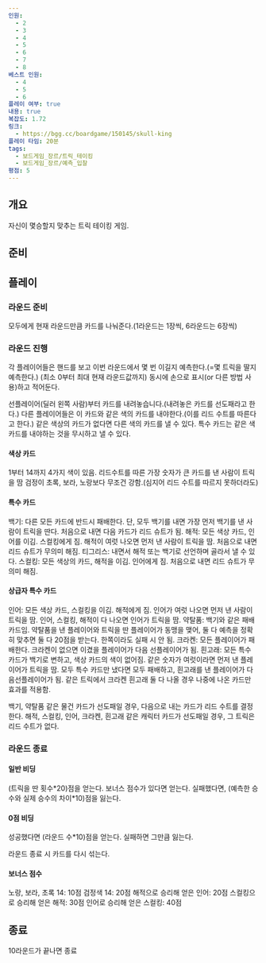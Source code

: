 ```yaml
---
인원:
  - 2
  - 3
  - 4
  - 5
  - 6
  - 7
  - 8
베스트 인원:
  - 4
  - 5
  - 6
플레이 여부: true
내용: true
복잡도: 1.72
링크:
  - https://bgg.cc/boardgame/150145/skull-king
플레이 타임: 20분
tags:
  - 보드게임_장르/트릭_테이킹
  - 보드게임_장르/예측_입찰
평점: 5
---
```

## 개요
자신이 몇승할지 맞추는 트릭 테이킹 게임.
## 준비
## 플레이
### 라운드 준비
모두에게 현재 라운드만큼 카드를 나눠준다.(1라운드는 1장씩, 6라운드는 6장씩)
### 라운드 진행
각 플레이어들은 핸드를 보고 이번 라운드에서 몇 번 이길지 예측한다.(=몇 트릭을 딸지 예측한다.)
(최소 0부터 최대 현재 라운드값까지)
동시에 손으로 표시(or 다른 방법 사용)하고 적어둔다.

선플레이어(딜러 왼쪽 사람)부터 카드를 내려놓습니다.(내려놓은 카드를 선도패라고 한다.)
다른 플레이어들은 이 카드와 같은 색의 카드를 내야한다.(이를 리드 수트를 따른다고 한다.)
같은 색상의 카드가 없다면 다른 색의 카드를 낼 수 있다.
특수 카드는 같은 색 카드를 내야하는 것을 무시하고 낼 수 있다.
#### 색상 카드
1부터 14까지 4가지 색이 있음.
리드수트를 따른 가장 숫자가 큰 카드를 낸 사람이 트릭을 땀 
검정이 초록, 보라, 노랑보다 무조건 강함.(심지어 리드 수트를 따르지 못하더라도)
#### 특수 카드
백기: 다른 모든 카드에 반드시 패배한다. 단, 모두 백기를 내면 가장 먼저 백기를 낸 사람이 트릭을 딴다.
	처음으로 내면 다음 카드가 리드 슈트가 됨.
해적: 모든 색상 카드, 인어를 이김. 스컬킹에게 짐.
	해적이 여럿 나오면 먼저 낸 사람이 트릭을 땀.
	처음으로 내면 리드 슈트가 무의미 해짐.
티그리스: 내면서 해적 또는 백기로 선언하며 골라서 낼 수 있다.
스컬킹: 모든 색상의 카드, 해적을 이김. 인어에게 짐.
	처음으로 내면 리드 슈트가 무의미 해짐.
#### 상급자 특수 카드
인어: 모든 색상 카드, 스컬킹을 이김. 해적에게 짐.
	인어가 여럿 나오면 먼저 낸 사람이 트릭을 땀.
	인어, 스컬킹, 해적이 다 나오면 인어가 트릭을 땀.
약탈품: 백기와 같은 패배 카드임. 약탈품을 낸 플레이어와 트릭을 딴 플레이어가 동맹을 맺어, 둘 다 예측을 정확히 맞추면 둘 다 20점을 받는다. 한쪽이라도 실패 시 안 됨.
크라켄: 모든 플레이어가 패배한다. 크라켄이 없으면 이겼을 플레이어가 다음 선플레이어가 됨.
흰고래: 모든 특수 카드가 백기로 변하고, 색상 카드의 색이 없어짐.
	같은 숫자가 여럿이라면 먼저 낸 플레이어가 트릭을 땀.
	모두 특수 카드만 냈다면 모두 패배하고, 흰고래를 낸 플레이어가 다음선플레이어가 됨.
같은 트릭에서 크라켄 흰고래 둘 다 나올 경우 나중에 나온 카드만 효과를 적용함.

백기, 약탈품 같은 물건 카드가 선도패일 경우, 다음으로 내는 카드가 리드 수트를 결정한다.
해적, 스컬킹, 인어, 크라켄, 흰고래 같은 캐릭터 카드가 선도패일 경우, 그 트릭은 리드 수트가 없다.
### 라운드 종료
#### 일반 비딩
(트릭을 딴 횟수\*20)점을 얻는다. 보너스 점수가 있다면 얻는다.
실패했다면, (예측한 승수와 실제 승수의 차이\*10)점을 잃는다.
#### 0점 비딩
성공했다면 (라운드 수\*10)점을 얻는다.
실패하면 그만큼 잃는다.

라운드 종료 시 카드를 다시 섞는다.
#### 보너스 점수
노랑, 보라, 초록 14: 10점
검정색 14: 20점
해적으로 승리해 얻은 인어: 20점
스컬킹으로 승리해 얻은 해적: 30점
인어로 승리해 얻은 스컬킹: 40점
## 종료
10라운드가 끝나면 종료